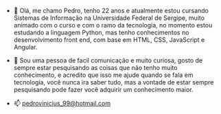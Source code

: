 - 👋 Olá, me chamo Pedro, tenho 22 anos e atualmente estou cursando Sistemas de Informação na Universidade Federal de Sergipe, muito animado com o curso e
     com o ramo da tecnologia, no momento estou estudando a linguagem Python, mas tenho conhecimentos no desenvolvimento front end, com base em HTML, CSS, JavaScript e Angular.

- 👀 Sou uma pessoa de facil comunicação e muito curiosa, gosto de sempre estar pesquisando as coisas que não tenho muito conhecimento, e acredito que isso me ajude
     quando se fala em tecnologia, você nunca ira saber tudo, mas a vontade de estar sempre pesquisando pode fazer você adquirir um conhecimento maior.

- 📫 pedrovinicius_99@hotmail.com

<!---
zPedroz/zPedroz is a ✨ special ✨ repository because its `README.md` (this file) appears on your GitHub profile.
You can click the Preview link to take a look at your changes.
--->
